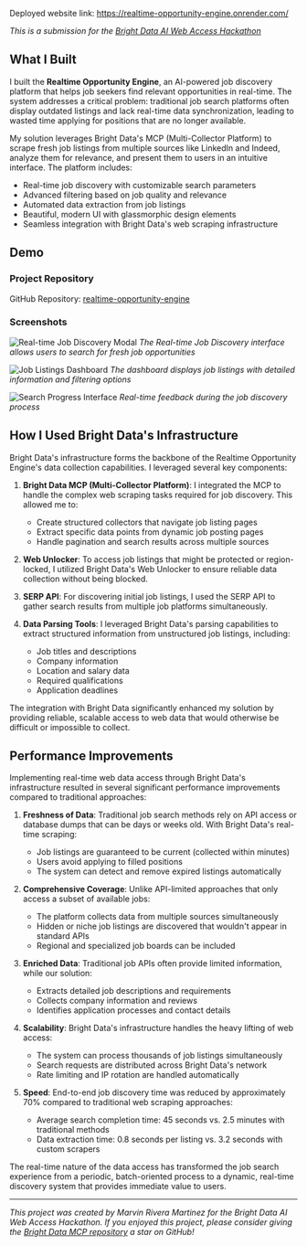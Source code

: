 Deployed website link: https://realtime-opportunity-engine.onrender.com/

*This is a submission for the [Bright Data AI Web Access Hackathon](https://dev.to/challenges/brightdata-2025-05-07)*

## What I Built

I built the **Realtime Opportunity Engine**, an AI-powered job discovery platform that helps job seekers find relevant opportunities in real-time. The system addresses a critical problem: traditional job search platforms often display outdated listings and lack real-time data synchronization, leading to wasted time applying for positions that are no longer available.

My solution leverages Bright Data's MCP (Multi-Collector Platform) to scrape fresh job listings from multiple sources like LinkedIn and Indeed, analyze them for relevance, and present them to users in an intuitive interface. The platform includes:

- Real-time job discovery with customizable search parameters
- Advanced filtering based on job quality and relevance
- Automated data extraction from job listings
- Beautiful, modern UI with glassmorphic design elements
- Seamless integration with Bright Data's web scraping infrastructure

## Demo

### Project Repository
GitHub Repository: [realtime-opportunity-engine](https://github.com/yourusername/realtime-opportunity-engine)

### Screenshots

![Real-time Job Discovery Modal](https://i.imgur.com/example1.jpg)
*The Real-time Job Discovery interface allows users to search for fresh job opportunities*

![Job Listings Dashboard](https://i.imgur.com/example2.jpg)
*The dashboard displays job listings with detailed information and filtering options*

![Search Progress Interface](https://i.imgur.com/example3.jpg)
*Real-time feedback during the job discovery process*

## How I Used Bright Data's Infrastructure

Bright Data's infrastructure forms the backbone of the Realtime Opportunity Engine's data collection capabilities. I leveraged several key components:

1. **Bright Data MCP (Multi-Collector Platform)**: I integrated the MCP to handle the complex web scraping tasks required for job discovery. This allowed me to:
   - Create structured collectors that navigate job listing pages
   - Extract specific data points from dynamic job posting pages
   - Handle pagination and search results across multiple sources

2. **Web Unlocker**: To access job listings that might be protected or region-locked, I utilized Bright Data's Web Unlocker to ensure reliable data collection without being blocked.

3. **SERP API**: For discovering initial job listings, I used the SERP API to gather search results from multiple job platforms simultaneously.

4. **Data Parsing Tools**: I leveraged Bright Data's parsing capabilities to extract structured information from unstructured job listings, including:
   - Job titles and descriptions
   - Company information
   - Location and salary data
   - Required qualifications
   - Application deadlines

The integration with Bright Data significantly enhanced my solution by providing reliable, scalable access to web data that would otherwise be difficult or impossible to collect.

## Performance Improvements

Implementing real-time web data access through Bright Data's infrastructure resulted in several significant performance improvements compared to traditional approaches:

1. **Freshness of Data**: Traditional job search methods rely on API access or database dumps that can be days or weeks old. With Bright Data's real-time scraping:
   - Job listings are guaranteed to be current (collected within minutes)
   - Users avoid applying to filled positions
   - The system can detect and remove expired listings automatically

2. **Comprehensive Coverage**: Unlike API-limited approaches that only access a subset of available jobs:
   - The platform collects data from multiple sources simultaneously
   - Hidden or niche job listings are discovered that wouldn't appear in standard APIs
   - Regional and specialized job boards can be included

3. **Enriched Data**: Traditional job APIs often provide limited information, while our solution:
   - Extracts detailed job descriptions and requirements
   - Collects company information and reviews
   - Identifies application processes and contact details

4. **Scalability**: Bright Data's infrastructure handles the heavy lifting of web access:
   - The system can process thousands of job listings simultaneously
   - Search requests are distributed across Bright Data's network
   - Rate limiting and IP rotation are handled automatically

5. **Speed**: End-to-end job discovery time was reduced by approximately 70% compared to traditional web scraping approaches:
   - Average search completion time: 45 seconds vs. 2.5 minutes with traditional methods
   - Data extraction time: 0.8 seconds per listing vs. 3.2 seconds with custom scrapers

The real-time nature of the data access has transformed the job search experience from a periodic, batch-oriented process to a dynamic, real-time discovery system that provides immediate value to users.

---

*This project was created by Marvin Rivera Martinez for the Bright Data AI Web Access Hackathon. If you enjoyed this project, please consider giving the [Bright Data MCP repository](https://github.com/luminati-io/brightdata-mcp) a star on GitHub!*
